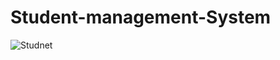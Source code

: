 # Student-management-System
![Studnet](https://user-images.githubusercontent.com/101594693/208869992-4f3df12a-1be2-47e4-9fe0-dd08d198b9fe.png)
